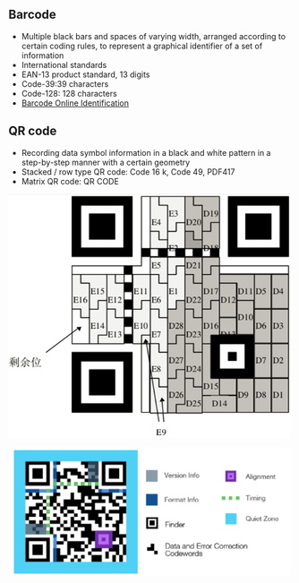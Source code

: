 ## Barcode

- Multiple black bars and spaces of varying width, arranged according to certain coding rules, to represent a graphical identifier of a set of information
- International standards
- EAN-13 product standard, 13 digits
- Code-39:39 characters
- Code-128: 128 characters
- [Barcode Online Identification](<https://online-barcode-reader.inliteresearch.com/>)

## QR code

- Recording data symbol information in a black and white pattern in a step-by-step manner with a certain geometry
- Stacked / row type QR code: Code 16 k, Code 49, PDF417
- Matrix QR code: QR CODE

![](../../assets/img/encode/qr1.png)

![](../../assets/img/encode/qr2.png)
